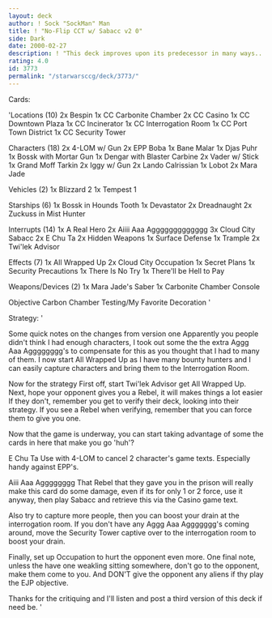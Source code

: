 ```yaml
---
layout: deck
author: ! Sock "SockMan" Man
title: ! "No-Flip CCT w/ Sabacc v2 0"
side: Dark
date: 2000-02-27
description: ! "This deck improves upon its predecessor in many ways...."
rating: 4.0
id: 3773
permalink: "/starwarsccg/deck/3773/"
---
```

Cards: 

'Locations (10)
2x Bespin
1x CC Carbonite Chamber
2x CC Casino
1x CC Downtown Plaza
1x CC Incinerator
1x CC Interrogation Room
1x CC Port Town District
1x CC Security Tower

Characters (18)
2x 4-LOM w/ Gun
2x EPP Boba
1x Bane Malar
1x Djas Puhr
1x Bossk with Mortar Gun
1x Dengar with Blaster Carbine
2x Vader w/ Stick
1x Grand Moff Tarkin
2x Iggy w/ Gun
2x Lando Calrissian
1x Lobot
2x Mara Jade

Vehicles (2)
1x Blizzard 2
1x Tempest 1

Starships (6)
1x Bossk in Hounds Tooth
1x Devastator
2x Dreadnaught
2x Zuckuss in Mist Hunter

Interrupts (14)
1x A Real Hero
2x Aiiii Aaa Aggggggggggggg
3x Cloud City Sabacc
2x E Chu Ta
2x Hidden Weapons
1x Surface Defense
1x Trample
2x Twi'lek Advisor

Effects (7)
1x All Wrapped Up
2x Cloud City Occupation
1x Secret Plans
1x Security Precautions
1x There Is No Try
1x There'll be Hell to Pay

Weapons/Devices (2)
1x Mara Jade's Saber
1x Carbonite Chamber Console

Objective
Carbon Chamber Testing/My Favorite Decoration  '

Strategy: '

Some quick notes on the changes from version one
Apparently you people didn't think I had enough characters, I took out some the the extra Aggg Aaa Agggggggg's to compensate for this as you thought that I had to many of them. I now start All Wrapped Up as I have many bounty hunters and I can easily capture characters and bring them to the Interrogation Room.

Now for the strategy
First off, start Twi'lek Advisor get All Wrapped Up. Next, hope your opponent gives you a Rebel, it will makes things a lot easier If they don't, remember you get to verify their deck, looking into their strategy. If you see a Rebel when verifying, remember that you can force them to give you one.

Now that the game is underway, you can start taking advantage of some the cards in here that make you go 'huh'?

E Chu Ta Use with 4-LOM to cancel 2 character's game texts. Especially handy against EPP's.

Aiii Aaa Agggggggg That Rebel that they gave you in the prison will really make this card do some damage, even if its for only 1 or 2 force, use it anyway, then play Sabacc and retrieve this via the Casino game text.

Also try to capture more people, then you can boost your drain at the interrogation room. If you don't have any Aggg Aaa Aggggggg's coming around, move the Security Tower captive over to the interrogation room to boost your drain.

Finally, set up Occupation to hurt the opponent even more. One final note, unless the have one weakling sitting somewhere, don't go to the opponent, make them come to you. And DON'T give the opponent any aliens if thy play the EJP objective.

Thanks for the critiquing and I'll listen and post a third version of this deck if need be.   '
